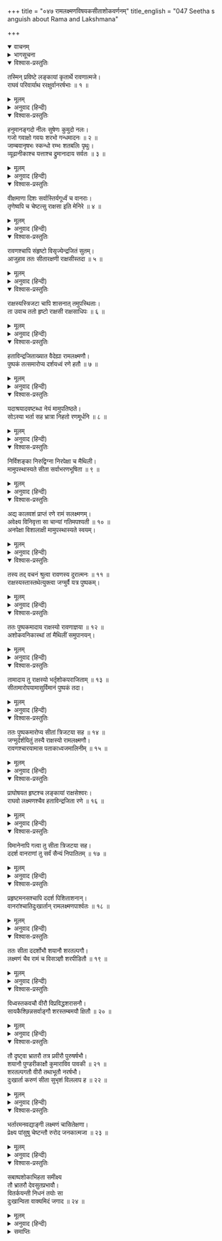 +++
title = "०४७ रामलक्ष्मणविषयकसीताशोकवर्णनम्"
title_english = "047 Seetha s anguish about Rama and Lakshmana"

+++
<details open><summary>वाचनम्</summary>
<div caption="श्रीराम-हरिसीताराममूर्ति-घनपाठिभ्यां वचनम्" class="audioEmbed" src="https://archive.org/download/Ramayana-recitation-Sriram-harisItArAmamUrti-Ghanapaati-v2/Kanda_6/Kanda_6_YK-047-Seetha_s_anguish_about_Rama_and_Lakshmana_0.mp3"></div>
</details>

<details><summary>भागसूचना</summary>

47. वानरोंद्वारा श्रीराम और लक्ष्मणकी रक्षा, रावणकी आज्ञासे राक्षसियोंका सीताको पुष्पकविमानद्वारा रणभूमिमें ले जाकर श्रीराम और लक्ष्मणका दर्शन कराना और सीताका दुःखी होकर रोना
</details>

<details open><summary>विश्वास-प्रस्तुतिः</summary>

तस्मिन् प्रविष्टे लङ्कायां कृतार्थे रावणात्मजे।  
राघवं परिवार्याथ ररक्षुर्वानरर्षभाः ॥ १ ॥
</details>

<details><summary>मूलम्</summary>

तस्मिन् प्रविष्टे लङ्कायां कृतार्थे रावणात्मजे।  
राघवं परिवार्याथ ररक्षुर्वानरर्षभाः ॥ १ ॥
</details>

<details><summary>अनुवाद (हिन्दी)</summary>

रावणकुमार इन्द्रजित् जब अपना काम बनाकर लङ्कामें चला गया, तब सभी श्रेष्ठ वानर श्रीरघुनाथजीको चारों ओरसे घेरकर उनकी रक्षा करने लगे ॥ १ ॥
</details>

<details open><summary>विश्वास-प्रस्तुतिः</summary>

हनुमानङ्गदो नीलः सुषेणः कुमुदो नलः।  
गजो गवाक्षो गवयः शरभो गन्धमादनः ॥ २ ॥  
जाम्बवानृषभः स्कन्धो रम्भः शतबलिः पृथुः।  
व्यूढानीकाश्च यत्ताश्च द्रुमानादाय सर्वतः ॥ ३ ॥
</details>

<details><summary>मूलम्</summary>

हनुमानङ्गदो नीलः सुषेणः कुमुदो नलः।  
गजो गवाक्षो गवयः शरभो गन्धमादनः ॥ २ ॥  
जाम्बवानृषभः स्कन्धो रम्भः शतबलिः पृथुः।  
व्यूढानीकाश्च यत्ताश्च द्रुमानादाय सर्वतः ॥ ३ ॥
</details>

<details><summary>अनुवाद (हिन्दी)</summary>

हनुमान्, अङ्गद, नील, सुषेण, कुमुद, नल, गज, गवाक्ष, गवय, शरभ, गन्धमादन, जाम्बवान्, ऋषभ, स्कन्ध, रम्भ, शतबलि और पृथु—ये सब सावधान हो अपनी सेनाकी व्यूहरचना करके हाथोंमें वृक्ष लिये सब ओरसे पहरा देने लगे ॥ २-३ ॥
</details>

<details open><summary>विश्वास-प्रस्तुतिः</summary>

वीक्षमाणा दिशः सर्वास्तिर्यगूर्ध्वं च वानराः।  
तृणेष्वपि च चेष्टत्सु राक्षसा इति मेनिरे ॥ ४ ॥
</details>

<details><summary>मूलम्</summary>

वीक्षमाणा दिशः सर्वास्तिर्यगूर्ध्वं च वानराः।  
तृणेष्वपि च चेष्टत्सु राक्षसा इति मेनिरे ॥ ४ ॥
</details>

<details><summary>अनुवाद (हिन्दी)</summary>

वे सब वानर सम्पूर्ण दिशाओंमें ऊपर-नीचे और अगल-बगलमें भी देखते रहते थे तथा तिनकोंके भी हिल जानेपर यही समझते थे कि राक्षस आ गये ॥ ४ ॥
</details>

<details open><summary>विश्वास-प्रस्तुतिः</summary>

रावणश्चापि संहृष्टो विसृज्येन्द्रजितं सुतम्।  
आजुहाव ततः सीतारक्षणी राक्षसीस्तदा ॥ ५ ॥
</details>

<details><summary>मूलम्</summary>

रावणश्चापि संहृष्टो विसृज्येन्द्रजितं सुतम्।  
आजुहाव ततः सीतारक्षणी राक्षसीस्तदा ॥ ५ ॥
</details>

<details><summary>अनुवाद (हिन्दी)</summary>

उधर हर्षसे भरे हुए रावणने भी अपने पुत्र इन्द्रजित् को विदा करके उस समय सीताजीकी रक्षा करनेवाली राक्षसियोंको बुलवाया ॥ ५ ॥
</details>

<details open><summary>विश्वास-प्रस्तुतिः</summary>

राक्षस्यस्त्रिजटा चापि शासनात् तमुपस्थिताः।  
ता उवाच ततो हृष्टो राक्षसी राक्षसाधिपः ॥ ६ ॥
</details>

<details><summary>मूलम्</summary>

राक्षस्यस्त्रिजटा चापि शासनात् तमुपस्थिताः।  
ता उवाच ततो हृष्टो राक्षसी राक्षसाधिपः ॥ ६ ॥
</details>

<details><summary>अनुवाद (हिन्दी)</summary>

आज्ञा पाते ही त्रिजटा तथा अन्य राक्षसियाँ उसके पास आयीं। तब हर्षमें भरे हुए राक्षसराजने उन राक्षसियोंसे कहा— ॥ ६ ॥
</details>

<details open><summary>विश्वास-प्रस्तुतिः</summary>

हताविन्द्रजिताख्यात वैदेह्या रामलक्ष्मणौ।  
पुष्पकं तत्समारोप्य दर्शयध्वं रणे हतौ ॥ ७ ॥
</details>

<details><summary>मूलम्</summary>

हताविन्द्रजिताख्यात वैदेह्या रामलक्ष्मणौ।  
पुष्पकं तत्समारोप्य दर्शयध्वं रणे हतौ ॥ ७ ॥
</details>

<details><summary>अनुवाद (हिन्दी)</summary>

‘तुमलोग विदेहकुमारी सीतासे जाकर कहो कि इन्द्रजित् ने राम और लक्ष्मणको मार डाला। फिर पुष्पकविमानपर सीताको चढ़ाकर रणभूमिमें ले जाओ और उन मारे गये दोनों बन्धुओंको उसे दिखा दो ॥ ७ ॥
</details>

<details open><summary>विश्वास-प्रस्तुतिः</summary>

यदाश्रयादवष्टब्धा नेयं मामुपतिष्ठते।  
सोऽस्या भर्ता सह भ्रात्रा निहतो रणमूर्धनि ॥ ८ ॥
</details>

<details><summary>मूलम्</summary>

यदाश्रयादवष्टब्धा नेयं मामुपतिष्ठते।  
सोऽस्या भर्ता सह भ्रात्रा निहतो रणमूर्धनि ॥ ८ ॥
</details>

<details><summary>अनुवाद (हिन्दी)</summary>

‘जिसके आश्रयसे गर्वमें भरकर यह मेरे पास नहीं आती थी, वह इसका पति अपने भाईके साथ युद्धके मुहानेपर मारा गया ॥ ८ ॥
</details>

<details open><summary>विश्वास-प्रस्तुतिः</summary>

निर्विशङ्का निरुद्विग्ना निरपेक्षा च मैथिली।  
मामुपस्थास्यते सीता सर्वाभरणभूषिता ॥ ९ ॥
</details>

<details><summary>मूलम्</summary>

निर्विशङ्का निरुद्विग्ना निरपेक्षा च मैथिली।  
मामुपस्थास्यते सीता सर्वाभरणभूषिता ॥ ९ ॥
</details>

<details><summary>अनुवाद (हिन्दी)</summary>

‘अब मिथिलेशकुमारी सीताको उसकी अपेक्षा नहीं रहेगी। वह समस्त आभूषणोंसे विभूषित हो भय और शङ्काको त्यागकर मेरी सेवामें उपस्थित होगी ॥ ९ ॥
</details>

<details open><summary>विश्वास-प्रस्तुतिः</summary>

अद्य कालवशं प्राप्तं रणे रामं सलक्ष्मणम्।  
अवेक्ष्य विनिवृत्ता सा चान्यां गतिमपश्यती ॥ १० ॥  
अनपेक्षा विशालाक्षी मामुपस्थास्यते स्वयम्।
</details>

<details><summary>मूलम्</summary>

अद्य कालवशं प्राप्तं रणे रामं सलक्ष्मणम्।  
अवेक्ष्य विनिवृत्ता सा चान्यां गतिमपश्यती ॥ १० ॥  
अनपेक्षा विशालाक्षी मामुपस्थास्यते स्वयम्।
</details>

<details><summary>अनुवाद (हिन्दी)</summary>

आज रणभूमिमें कालके अधीन हुए राम और लक्ष्मणको देखकर वह उनकी ओरसे अपना मन हटा लेगी तथा अपने लिये दूसरा कोई आश्रय न देखकर उधरसे निराश हो विशाललोचना सीता स्वयं ही मेरे पास चली आयेगी’ ॥ १० १/२ ॥
</details>

<details open><summary>विश्वास-प्रस्तुतिः</summary>

तस्य तद् वचनं श्रुत्वा रावणस्य दुरात्मनः ॥ ११ ॥  
राक्षस्यस्तास्तथेत्युक्त्वा जग्मुर्वै यत्र पुष्पकम्।
</details>

<details><summary>मूलम्</summary>

तस्य तद् वचनं श्रुत्वा रावणस्य दुरात्मनः ॥ ११ ॥  
राक्षस्यस्तास्तथेत्युक्त्वा जग्मुर्वै यत्र पुष्पकम्।
</details>

<details><summary>अनुवाद (हिन्दी)</summary>

दुरात्मा रावणकी वह बात सुनकर वे सब राक्षसियाँ ‘बहुत अच्छा’ कह उस स्थानपर गयीं, जहाँ पुष्पकविमान था ॥ ११ १/२ ॥
</details>

<details open><summary>विश्वास-प्रस्तुतिः</summary>

ततः पुष्पकमादाय राक्षस्यो रावणाज्ञया ॥ १२ ॥  
अशोकवनिकास्थां तां मैथिलीं समुपानयन्।
</details>

<details><summary>मूलम्</summary>

ततः पुष्पकमादाय राक्षस्यो रावणाज्ञया ॥ १२ ॥  
अशोकवनिकास्थां तां मैथिलीं समुपानयन्।
</details>

<details><summary>अनुवाद (हिन्दी)</summary>

रावणकी आज्ञासे उस पुष्पकविमानको वे राक्षसियाँ अशोकवाटिकामें बैठी हुई मिथिलेशकुमारीके पास ले आयीं ॥ १२ १/२ ॥
</details>

<details open><summary>विश्वास-प्रस्तुतिः</summary>

तामादाय तु राक्षस्यो भर्तृशोकपराजिताम् ॥ १३ ॥  
सीतामारोपयामासुर्विमानं पुष्पकं तदा।
</details>

<details><summary>मूलम्</summary>

तामादाय तु राक्षस्यो भर्तृशोकपराजिताम् ॥ १३ ॥  
सीतामारोपयामासुर्विमानं पुष्पकं तदा।
</details>

<details><summary>अनुवाद (हिन्दी)</summary>

उन राक्षसियोंने पतिके शोकसे व्याकुल हुई सीताको तत्काल पुष्पकविमानपर चढ़ाया ॥ १३ १/२ ॥
</details>

<details open><summary>विश्वास-प्रस्तुतिः</summary>

ततः पुष्पकमारोप्य सीतां त्रिजटया सह ॥ १४ ॥  
जग्मुर्दर्शयितुं तस्यै राक्षस्यो रामलक्ष्मणौ।  
रावणश्चारयामास पताकाध्वजमालिनीम् ॥ १५ ॥
</details>

<details><summary>मूलम्</summary>

ततः पुष्पकमारोप्य सीतां त्रिजटया सह ॥ १४ ॥  
जग्मुर्दर्शयितुं तस्यै राक्षस्यो रामलक्ष्मणौ।  
रावणश्चारयामास पताकाध्वजमालिनीम् ॥ १५ ॥
</details>

<details><summary>अनुवाद (हिन्दी)</summary>

सीताको पुष्पकविमानपर बिठाकर त्रिजटा-सहित वे राक्षसियाँ उन्हें राम-लक्ष्मणका दर्शन करानेके लिये चलीं। इस प्रकार रावणने उन्हें ध्वजा-पताकाओंसे अलंकृत लङ्कापुरीके ऊपर विचरण करवाया ॥ १४-१५ ॥
</details>

<details open><summary>विश्वास-प्रस्तुतिः</summary>

प्राघोषयत हृष्टश्च लङ्कायां राक्षसेश्वरः।  
राघवो लक्ष्मणश्चैव हताविन्द्रजिता रणे ॥ १६ ॥
</details>

<details><summary>मूलम्</summary>

प्राघोषयत हृष्टश्च लङ्कायां राक्षसेश्वरः।  
राघवो लक्ष्मणश्चैव हताविन्द्रजिता रणे ॥ १६ ॥
</details>

<details><summary>अनुवाद (हिन्दी)</summary>

इधर हर्षसे भरे हुए राक्षसराज रावणने लङ्कामें सर्वत्र यह घोषणा करा दी कि राम और लक्ष्मण रणभूमिमें इन्द्रजित् के हाथसे मारे गये ॥ १६ ॥
</details>

<details open><summary>विश्वास-प्रस्तुतिः</summary>

विमानेनापि गत्वा तु सीता त्रिजटया सह।  
ददर्श वानराणां तु सर्वं सैन्यं निपातितम् ॥ १७ ॥
</details>

<details><summary>मूलम्</summary>

विमानेनापि गत्वा तु सीता त्रिजटया सह।  
ददर्श वानराणां तु सर्वं सैन्यं निपातितम् ॥ १७ ॥
</details>

<details><summary>अनुवाद (हिन्दी)</summary>

त्रिजटाके साथ उस विमानद्वारा वहाँ जाकर सीताने रणभूमिमें जो वानरोंकी सेनाएँ मारी गयी थीं, उन सबको देखा ॥ १७ ॥
</details>

<details open><summary>विश्वास-प्रस्तुतिः</summary>

प्रहृष्टमनसश्चापि ददर्श पिशिताशनान्।  
वानरांश्चातिदुःखार्तान् रामलक्ष्मणपार्श्वतः ॥ १८ ॥
</details>

<details><summary>मूलम्</summary>

प्रहृष्टमनसश्चापि ददर्श पिशिताशनान्।  
वानरांश्चातिदुःखार्तान् रामलक्ष्मणपार्श्वतः ॥ १८ ॥
</details>

<details><summary>अनुवाद (हिन्दी)</summary>

उन्होंने मांसभक्षी राक्षसोंको तो भीतरसे प्रसन्न देखा और श्रीराम तथा लक्ष्मणके पास खड़े हुए वानरोंको अत्यन्त दुःखसे पीड़ित पाया ॥ १८ ॥
</details>

<details open><summary>विश्वास-प्रस्तुतिः</summary>

ततः सीता ददर्शोभौ शयानौ शरतल्पगौ।  
लक्ष्मणं चैव रामं च विसञ्ज्ञौ शरपीडितौ ॥ १९ ॥
</details>

<details><summary>मूलम्</summary>

ततः सीता ददर्शोभौ शयानौ शरतल्पगौ।  
लक्ष्मणं चैव रामं च विसञ्ज्ञौ शरपीडितौ ॥ १९ ॥
</details>

<details><summary>अनुवाद (हिन्दी)</summary>

तदनन्तर सीताने बाणशय्यापर सोये हुए दोनों भाई श्रीराम और लक्ष्मणको भी देखा, जो बाणोंसे पीड़ित हो संज्ञाशून्य होकर पड़े थे ॥ १९ ॥
</details>

<details open><summary>विश्वास-प्रस्तुतिः</summary>

विध्वस्तकवचौ वीरौ विप्रविद्धशरासनौ।  
सायकैश्छिन्नसर्वाङ्गौ शरस्तम्बमयौ क्षितौ ॥ २० ॥
</details>

<details><summary>मूलम्</summary>

विध्वस्तकवचौ वीरौ विप्रविद्धशरासनौ।  
सायकैश्छिन्नसर्वाङ्गौ शरस्तम्बमयौ क्षितौ ॥ २० ॥
</details>

<details><summary>अनुवाद (हिन्दी)</summary>

उन दोनों वीरोंके कवच टूट गये थे, धनुष-बाण अलग पड़े थे, सायकोंसे सारे अङ्ग छिद गये थे और वे बाणसमूहोंके बने हुए पुतलोंकी भाँति पृथ्वीपर पड़े थे ॥
</details>

<details open><summary>विश्वास-प्रस्तुतिः</summary>

तौ दृष्ट्वा भ्रातरौ तत्र प्रवीरौ पुरुषर्षभौ।  
शयानौ पुण्डरीकाक्षौ कुमाराविव पावकी ॥ २१ ॥  
शरतल्पगतौ वीरौ तथाभूतौ नरर्षभौ।  
दुःखार्ता करुणं सीता सुभृशं विललाप ह ॥ २२ ॥
</details>

<details><summary>मूलम्</summary>

तौ दृष्ट्वा भ्रातरौ तत्र प्रवीरौ पुरुषर्षभौ।  
शयानौ पुण्डरीकाक्षौ कुमाराविव पावकी ॥ २१ ॥  
शरतल्पगतौ वीरौ तथाभूतौ नरर्षभौ।  
दुःखार्ता करुणं सीता सुभृशं विललाप ह ॥ २२ ॥
</details>

<details><summary>अनुवाद (हिन्दी)</summary>

जो प्रमुख वीर और समस्त पुरुषोंमें उत्तम थे, वे दोनों भाई कमलनयन राम और लक्ष्मण अग्निपुत्र कुमार शाख और विशाखकी भाँति शरसमूहमें सो रहे थे। उन दोनों नरश्रेष्ठ वीरोंको उस अवस्थामें बाणशय्यापर पड़ा देख दुःखसे पीड़ित हुई सीता करुणाजनक स्वरमें जोर-जोरसे विलाप करने लगीं ॥ २१-२२ ॥
</details>

<details open><summary>विश्वास-प्रस्तुतिः</summary>

भर्तारमनवद्याङ्गी लक्ष्मणं चासितेक्षणा।  
प्रेक्ष्य पांसुषु चेष्टन्तौ रुरोद जनकात्मजा ॥ २३ ॥
</details>

<details><summary>मूलम्</summary>

भर्तारमनवद्याङ्गी लक्ष्मणं चासितेक्षणा।  
प्रेक्ष्य पांसुषु चेष्टन्तौ रुरोद जनकात्मजा ॥ २३ ॥
</details>

<details><summary>अनुवाद (हिन्दी)</summary>

निर्दोष अङ्गोंवाली श्यामलोचना जनकनन्दिनी सीता अपने पति श्रीराम और देवर लक्ष्मणको धूलमें लोटते देख फूट-फूटकर रोने लगीं ॥ २३ ॥
</details>

<details open><summary>विश्वास-प्रस्तुतिः</summary>

सबाष्पशोकाभिहता समीक्ष्य  
तौ भ्रातरौ देवसुतप्रभावौ।  
वितर्कयन्ती निधनं तयोः सा  
दुःखान्विता वाक्यमिदं जगाद ॥ २४ ॥
</details>

<details><summary>मूलम्</summary>

सबाष्पशोकाभिहता समीक्ष्य  
तौ भ्रातरौ देवसुतप्रभावौ।  
वितर्कयन्ती निधनं तयोः सा  
दुःखान्विता वाक्यमिदं जगाद ॥ २४ ॥
</details>

<details><summary>अनुवाद (हिन्दी)</summary>

उनके नेत्रोंसे आँसू बह रहे थे और हृदय शोकके आघातसे पीड़ित था। देवताओंके तुल्य प्रभावशाली उन दोनों भाइयोंको उस अवस्थामें देखकर उनके मरणकी आशङ्का करती हुई वे दुःख एवं चिन्तामें डूब गयीं और इस प्रकार बोलीं ॥ २४ ॥
</details>

<details><summary>समाप्तिः</summary>

इत्यार्षे श्रीमद्रामायणे वाल्मीकीये आदिकाव्ये युद्धकाण्डे सप्तचत्वारिंशः सर्गः ॥ ४७ ॥  
इस प्रकार श्रीवाल्मीकिनिर्मित आर्षरामायण आदिकाव्यके युद्धकाण्डमें सैंतालीसवाँ सर्ग पूरा हुआ ॥ ४७ ॥
</details>

